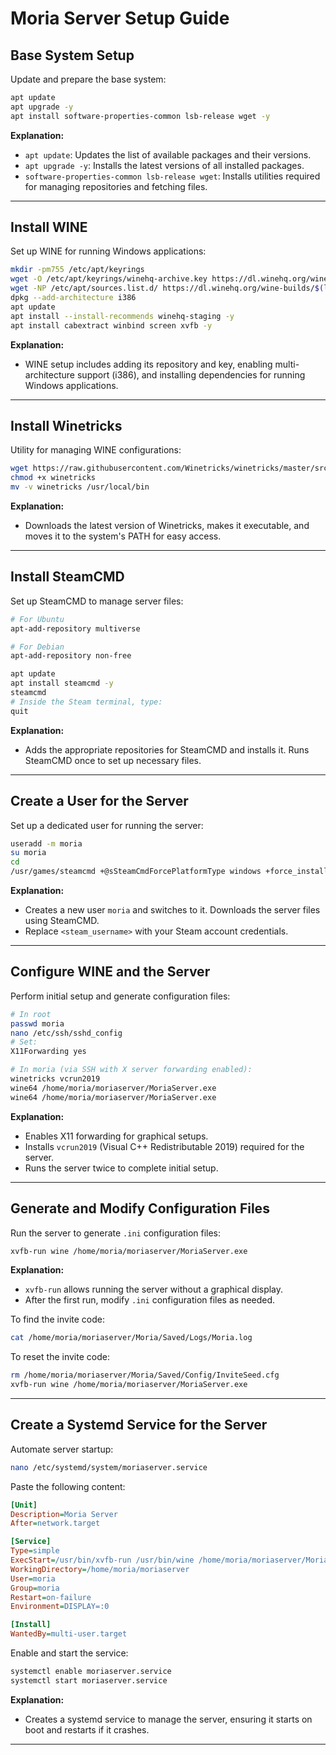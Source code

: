 # Moria Server Setup Guide

## Base System Setup
Update and prepare the base system:
```bash
apt update
apt upgrade -y
apt install software-properties-common lsb-release wget -y
```
**Explanation:**
- `apt update`: Updates the list of available packages and their versions.
- `apt upgrade -y`: Installs the latest versions of all installed packages.
- `software-properties-common lsb-release wget`: Installs utilities required for managing repositories and fetching files.

---

## Install WINE
Set up WINE for running Windows applications:
```bash
mkdir -pm755 /etc/apt/keyrings
wget -O /etc/apt/keyrings/winehq-archive.key https://dl.winehq.org/wine-builds/winehq.key
wget -NP /etc/apt/sources.list.d/ https://dl.winehq.org/wine-builds/$(lsb_release -is | tr '[:upper:]' '[:lower:]')/dists/$(lsb_release -cs)/winehq-$(lsb_release -cs).sources
dpkg --add-architecture i386
apt update
apt install --install-recommends winehq-staging -y
apt install cabextract winbind screen xvfb -y
```
**Explanation:**
- WINE setup includes adding its repository and key, enabling multi-architecture support (i386), and installing dependencies for running Windows applications.

---

## Install Winetricks
Utility for managing WINE configurations:
```bash
wget https://raw.githubusercontent.com/Winetricks/winetricks/master/src/winetricks
chmod +x winetricks
mv -v winetricks /usr/local/bin
```
**Explanation:**
- Downloads the latest version of Winetricks, makes it executable, and moves it to the system's PATH for easy access.

---

## Install SteamCMD
Set up SteamCMD to manage server files:
```bash
# For Ubuntu
apt-add-repository multiverse

# For Debian
apt-add-repository non-free

apt update
apt install steamcmd -y
steamcmd
# Inside the Steam terminal, type:
quit
```
**Explanation:**
- Adds the appropriate repositories for SteamCMD and installs it. Runs SteamCMD once to set up necessary files.

---

## Create a User for the Server
Set up a dedicated user for running the server:
```bash
useradd -m moria
su moria
cd
/usr/games/steamcmd +@sSteamCmdForcePlatformType windows +force_install_dir /home/moria/moriaserver +login <steam_username> +app_update 3349480 +quit
```
**Explanation:**
- Creates a new user `moria` and switches to it. Downloads the server files using SteamCMD.
- Replace `<steam_username>` with your Steam account credentials.

---

## Configure WINE and the Server
Perform initial setup and generate configuration files:
```bash
# In root
passwd moria
nano /etc/ssh/sshd_config
# Set:
X11Forwarding yes

# In moria (via SSH with X server forwarding enabled):
winetricks vcrun2019
wine64 /home/moria/moriaserver/MoriaServer.exe
wine64 /home/moria/moriaserver/MoriaServer.exe
```
**Explanation:**
- Enables X11 forwarding for graphical setups.
- Installs `vcrun2019` (Visual C++ Redistributable 2019) required for the server.
- Runs the server twice to complete initial setup.

---

## Generate and Modify Configuration Files
Run the server to generate `.ini` configuration files:
```bash
xvfb-run wine /home/moria/moriaserver/MoriaServer.exe
```
**Explanation:**
- `xvfb-run` allows running the server without a graphical display.
- After the first run, modify `.ini` configuration files as needed.

To find the invite code:
```bash
cat /home/moria/moriaserver/Moria/Saved/Logs/Moria.log
```
To reset the invite code:
```bash
rm /home/moria/moriaserver/Moria/Saved/Config/InviteSeed.cfg
xvfb-run wine /home/moria/moriaserver/MoriaServer.exe
```

---

## Create a Systemd Service for the Server
Automate server startup:
```bash
nano /etc/systemd/system/moriaserver.service
```
Paste the following content:
```ini
[Unit]
Description=Moria Server
After=network.target

[Service]
Type=simple
ExecStart=/usr/bin/xvfb-run /usr/bin/wine /home/moria/moriaserver/MoriaServer.exe
WorkingDirectory=/home/moria/moriaserver
User=moria
Group=moria
Restart=on-failure
Environment=DISPLAY=:0

[Install]
WantedBy=multi-user.target
```
Enable and start the service:
```bash
systemctl enable moriaserver.service
systemctl start moriaserver.service
```
**Explanation:**
- Creates a systemd service to manage the server, ensuring it starts on boot and restarts if it crashes.

---

